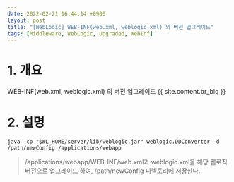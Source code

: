 ```yaml
---
date: 2022-02-21 16:44:14 +0900
layout: post
title: "[WebLogic] WEB-INF(web.xml, weblogic.xml) 의 버전 업그레이드"
tags: [Middleware, WebLogic, Upgraded, WebInf]
---
```



# 1. 개요
WEB-INF(web.xml, weblogic.xml) 의 버전 업그레이드
{{ site.content.br_big }}
# 2. 설명

`java -cp "$WL_HOME/server/lib/weblogic.jar" weblogic.DDConverter -d /path/newConfig /applications/webapp`

> /applications/webapp/WEB-INF/web.xml과 weblogic.xml을 해당 웹로직 버전으로 업그레이드 하여, /path/newConfig 디렉토리에 저장한다.